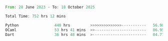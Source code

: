<!--START_SECTION:waka-->

```rust
From: 28 June 2023 - To: 18 October 2025

Total Time: 752 hrs 12 mins

Python                440 hrs         >>>>>>>>>>>>>>-----------   56.98 %
OCaml                 53 hrs 41 mins  >>-----------------------   06.95 %
Dart                  36 hrs 48 mins  >------------------------   04.77 %
```

<!--END_SECTION:waka-->
